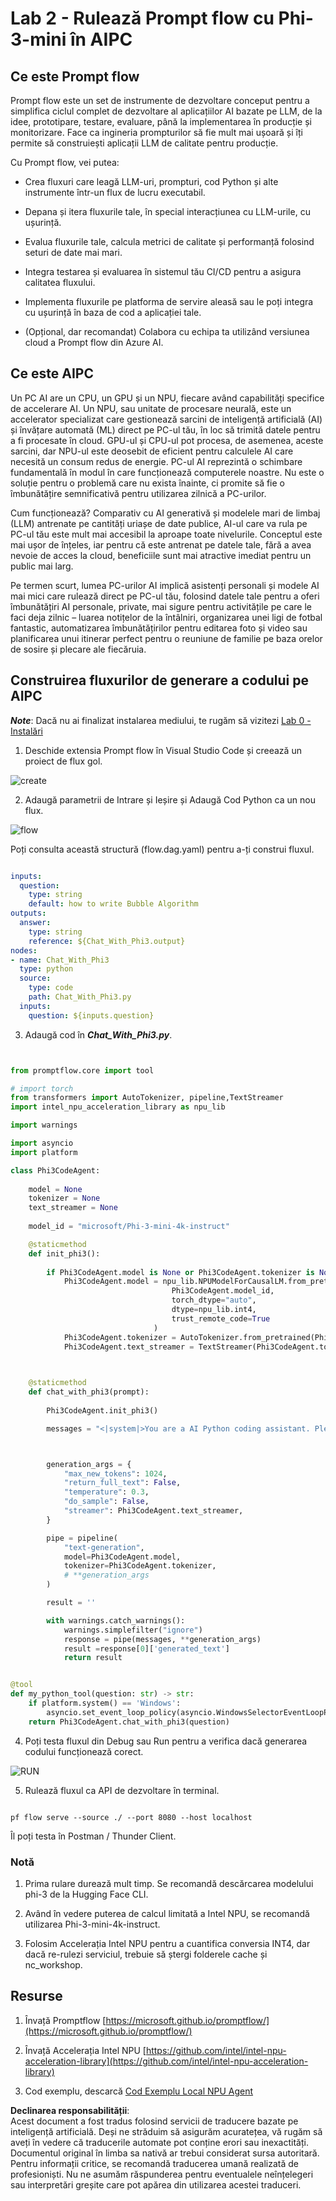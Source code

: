 # **Lab 2 - Rulează Prompt flow cu Phi-3-mini în AIPC**

## **Ce este Prompt flow**

Prompt flow este un set de instrumente de dezvoltare conceput pentru a simplifica ciclul complet de dezvoltare al aplicațiilor AI bazate pe LLM, de la idee, prototipare, testare, evaluare, până la implementarea în producție și monitorizare. Face ca ingineria prompturilor să fie mult mai ușoară și îți permite să construiești aplicații LLM de calitate pentru producție.

Cu Prompt flow, vei putea:

- Crea fluxuri care leagă LLM-uri, prompturi, cod Python și alte instrumente într-un flux de lucru executabil.

- Depana și itera fluxurile tale, în special interacțiunea cu LLM-urile, cu ușurință.

- Evalua fluxurile tale, calcula metrici de calitate și performanță folosind seturi de date mai mari.

- Integra testarea și evaluarea în sistemul tău CI/CD pentru a asigura calitatea fluxului.

- Implementa fluxurile pe platforma de servire aleasă sau le poți integra cu ușurință în baza de cod a aplicației tale.

- (Opțional, dar recomandat) Colabora cu echipa ta utilizând versiunea cloud a Prompt flow din Azure AI.

## **Ce este AIPC**

Un PC AI are un CPU, un GPU și un NPU, fiecare având capabilități specifice de accelerare AI. Un NPU, sau unitate de procesare neurală, este un accelerator specializat care gestionează sarcini de inteligență artificială (AI) și învățare automată (ML) direct pe PC-ul tău, în loc să trimită datele pentru a fi procesate în cloud. GPU-ul și CPU-ul pot procesa, de asemenea, aceste sarcini, dar NPU-ul este deosebit de eficient pentru calculele AI care necesită un consum redus de energie. PC-ul AI reprezintă o schimbare fundamentală în modul în care funcționează computerele noastre. Nu este o soluție pentru o problemă care nu exista înainte, ci promite să fie o îmbunătățire semnificativă pentru utilizarea zilnică a PC-urilor.

Cum funcționează? Comparativ cu AI generativă și modelele mari de limbaj (LLM) antrenate pe cantități uriașe de date publice, AI-ul care va rula pe PC-ul tău este mult mai accesibil la aproape toate nivelurile. Conceptul este mai ușor de înțeles, iar pentru că este antrenat pe datele tale, fără a avea nevoie de acces la cloud, beneficiile sunt mai atractive imediat pentru un public mai larg.

Pe termen scurt, lumea PC-urilor AI implică asistenți personali și modele AI mai mici care rulează direct pe PC-ul tău, folosind datele tale pentru a oferi îmbunătățiri AI personale, private, mai sigure pentru activitățile pe care le faci deja zilnic – luarea notițelor de la întâlniri, organizarea unei ligi de fotbal fantastic, automatizarea îmbunătățirilor pentru editarea foto și video sau planificarea unui itinerar perfect pentru o reuniune de familie pe baza orelor de sosire și plecare ale fiecăruia.

## **Construirea fluxurilor de generare a codului pe AIPC**

***Note***: Dacă nu ai finalizat instalarea mediului, te rugăm să vizitezi [Lab 0 - Instalări](./01.Installations.md)

1. Deschide extensia Prompt flow în Visual Studio Code și creează un proiect de flux gol.

![create](../../../../../../../../../translated_images/pf_create.d6172d8277a78a7fa82cd6ff727ed44e037fa78b662f1f62d5963f36d712d229.ro.png)

2. Adaugă parametrii de Intrare și Ieșire și Adaugă Cod Python ca un nou flux.

![flow](../../../../../../../../../translated_images/pf_flow.d5646a323fb7f444c0b98b4521057a592325c583e7ba18bc31500bc0415e9ef3.ro.png)

Poți consulta această structură (flow.dag.yaml) pentru a-ți construi fluxul.

```yaml

inputs:
  question:
    type: string
    default: how to write Bubble Algorithm
outputs:
  answer:
    type: string
    reference: ${Chat_With_Phi3.output}
nodes:
- name: Chat_With_Phi3
  type: python
  source:
    type: code
    path: Chat_With_Phi3.py
  inputs:
    question: ${inputs.question}


```

3. Adaugă cod în ***Chat_With_Phi3.py***.

```python


from promptflow.core import tool

# import torch
from transformers import AutoTokenizer, pipeline,TextStreamer
import intel_npu_acceleration_library as npu_lib

import warnings

import asyncio
import platform

class Phi3CodeAgent:
    
    model = None
    tokenizer = None
    text_streamer = None
    
    model_id = "microsoft/Phi-3-mini-4k-instruct"

    @staticmethod
    def init_phi3():
        
        if Phi3CodeAgent.model is None or Phi3CodeAgent.tokenizer is None or Phi3CodeAgent.text_streamer is None:
            Phi3CodeAgent.model = npu_lib.NPUModelForCausalLM.from_pretrained(
                                    Phi3CodeAgent.model_id,
                                    torch_dtype="auto",
                                    dtype=npu_lib.int4,
                                    trust_remote_code=True
                                )
            Phi3CodeAgent.tokenizer = AutoTokenizer.from_pretrained(Phi3CodeAgent.model_id)
            Phi3CodeAgent.text_streamer = TextStreamer(Phi3CodeAgent.tokenizer, skip_prompt=True)

    

    @staticmethod
    def chat_with_phi3(prompt):
        
        Phi3CodeAgent.init_phi3()

        messages = "<|system|>You are a AI Python coding assistant. Please help me to generate code in Python.The answer only genertated Python code, but any comments and instructions do not need to be generated<|end|><|user|>" + prompt +"<|end|><|assistant|>"



        generation_args = {
            "max_new_tokens": 1024,
            "return_full_text": False,
            "temperature": 0.3,
            "do_sample": False,
            "streamer": Phi3CodeAgent.text_streamer,
        }

        pipe = pipeline(
            "text-generation",
            model=Phi3CodeAgent.model,
            tokenizer=Phi3CodeAgent.tokenizer,
            # **generation_args
        )

        result = ''

        with warnings.catch_warnings():
            warnings.simplefilter("ignore")
            response = pipe(messages, **generation_args)
            result =response[0]['generated_text']
            return result


@tool
def my_python_tool(question: str) -> str:
    if platform.system() == 'Windows':
        asyncio.set_event_loop_policy(asyncio.WindowsSelectorEventLoopPolicy())
    return Phi3CodeAgent.chat_with_phi3(question)


```

4. Poți testa fluxul din Debug sau Run pentru a verifica dacă generarea codului funcționează corect.

![RUN](../../../../../../../../../translated_images/pf_run.d918637dc00f61e9bdeec37d4cc9646f77d270ac9203bcce13569f3157202b6e.ro.png)

5. Rulează fluxul ca API de dezvoltare în terminal.

```

pf flow serve --source ./ --port 8080 --host localhost   

```

Îl poți testa în Postman / Thunder Client.

### **Notă**

1. Prima rulare durează mult timp. Se recomandă descărcarea modelului phi-3 de la Hugging Face CLI.

2. Având în vedere puterea de calcul limitată a Intel NPU, se recomandă utilizarea Phi-3-mini-4k-instruct.

3. Folosim Accelerația Intel NPU pentru a cuantifica conversia INT4, dar dacă re-rulezi serviciul, trebuie să ștergi folderele cache și nc_workshop.

## **Resurse**

1. Învață Promptflow [https://microsoft.github.io/promptflow/](https://microsoft.github.io/promptflow/)

2. Învață Accelerația Intel NPU [https://github.com/intel/intel-npu-acceleration-library](https://github.com/intel/intel-npu-acceleration-library)

3. Cod exemplu, descarcă [Cod Exemplu Local NPU Agent](../../../../../../../../../code/07.Lab/01/AIPC)

**Declinarea responsabilității**:  
Acest document a fost tradus folosind servicii de traducere bazate pe inteligență artificială. Deși ne străduim să asigurăm acuratețea, vă rugăm să aveți în vedere că traducerile automate pot conține erori sau inexactități. Documentul original în limba sa nativă ar trebui considerat sursa autoritară. Pentru informații critice, se recomandă traducerea umană realizată de profesioniști. Nu ne asumăm răspunderea pentru eventualele neînțelegeri sau interpretări greșite care pot apărea din utilizarea acestei traduceri.